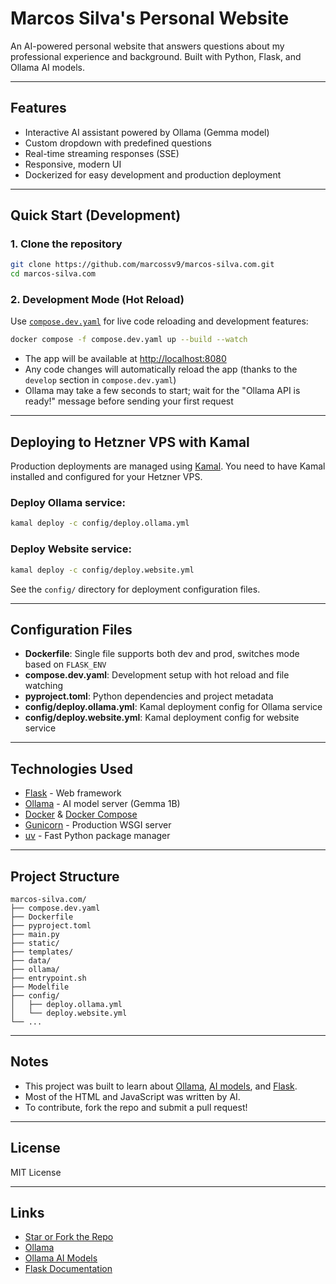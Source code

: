 # Marcos Silva's Personal Website

An AI-powered personal website that answers questions about my professional experience and background.
Built with Python, Flask, and Ollama AI models.

---

## Features
- Interactive AI assistant powered by Ollama (Gemma model)
- Custom dropdown with predefined questions
- Real-time streaming responses (SSE)
- Responsive, modern UI
- Dockerized for easy development and production deployment

---


## Quick Start (Development)

### 1. Clone the repository
```bash
git clone https://github.com/marcossv9/marcos-silva.com.git
cd marcos-silva.com
```

### 2. Development Mode (Hot Reload)

Use [`compose.dev.yaml`](compose.dev.yaml) for live code reloading and development features:

```bash
docker compose -f compose.dev.yaml up --build --watch
```
- The app will be available at [http://localhost:8080](http://localhost:8080)
- Any code changes will automatically reload the app (thanks to the `develop` section in `compose.dev.yaml`)
- Ollama may take a few seconds to start; wait for the "Ollama API is ready!" message before sending your first request

---

## Deploying to Hetzner VPS with Kamal

Production deployments are managed using [Kamal](https://kamal-deploy.com/). You need to have Kamal installed and configured for your Hetzner VPS.

### Deploy Ollama service:
```bash
kamal deploy -c config/deploy.ollama.yml
```

### Deploy Website service:
```bash
kamal deploy -c config/deploy.website.yml
```

See the `config/` directory for deployment configuration files.

---


## Configuration Files
- **Dockerfile**: Single file supports both dev and prod, switches mode based on `FLASK_ENV`
- **compose.dev.yaml**: Development setup with hot reload and file watching
- **pyproject.toml**: Python dependencies and project metadata
- **config/deploy.ollama.yml**: Kamal deployment config for Ollama service
- **config/deploy.website.yml**: Kamal deployment config for website service

---

## Technologies Used
- [Flask](https://flask.palletsprojects.com/) - Web framework
- [Ollama](https://ollama.ai/) - AI model server (Gemma 1B)
- [Docker](https://www.docker.com/) & [Docker Compose](https://docs.docker.com/compose/)
- [Gunicorn](https://gunicorn.org/) - Production WSGI server
- [uv](https://github.com/astral-sh/uv) - Fast Python package manager

---


## Project Structure
```
marcos-silva.com/
├── compose.dev.yaml
├── Dockerfile
├── pyproject.toml
├── main.py
├── static/
├── templates/
├── data/
├── ollama/
├── entrypoint.sh
├── Modelfile
├── config/
│   ├── deploy.ollama.yml
│   └── deploy.website.yml
└── ...
```

---

## Notes
- This project was built to learn about [Ollama](https://ollama.ai), [AI models](https://ollama.ai/library), and [Flask](https://flask.palletsprojects.com/).
- Most of the HTML and JavaScript was written by AI.
- To contribute, fork the repo and submit a pull request!

---

## License
MIT License

---

## Links
- [Star or Fork the Repo](https://github.com/marcossv9/marcos-silva.com)
- [Ollama](https://ollama.ai)
- [Ollama AI Models](https://ollama.ai/library)
- [Flask Documentation](https://flask.palletsprojects.com/)
